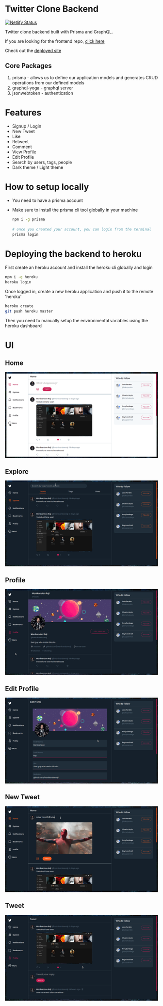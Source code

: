 # Twitter Clone Backend

[![Netlify Status](https://api.netlify.com/api/v1/badges/c9d04c4d-788b-45f1-9477-7cdc22982721/deploy-status)](https://app.netlify.com/sites/twitterclone22/deploys)

Twitter clone backend built with Prisma and GraphQL.

If you are looking for the frontend repo, [click here](https://github.com/manikandanraji/twitter-clone-frontend)

Check out the [deployed site](https://twitterclone22.netlify.app)

## Core Packages

1. prisma - allows us to define our application models and generates CRUD operations from our defined models
2. graphql-yoga - graphql server
3. jsonwebtoken - authentication

# Features

- Signup / Login
- New Tweet
- Like
- Retweet
- Comment
- View Profile
- Edit Profile
- Search by users, tags, people
- Dark theme / Light theme

# How to setup locally

- You need to have a prisma account
- Make sure to install the prisma cli tool globally in your machine

	```bash
	npm i -g prisma

	# once you created your account, you can login from the terminal
	prisma login
	```
# Deploying the backend to heroku

First create an heroku account and install the heroku cli globally and login

```bash
npm i -g heroku
heroku login
```

Once logged in, create a new heroku application and push it to the remote 'heroku'

```bash
heroku create
git push heroku master
```

Then you need to manually setup the environmental variables using the heroku dashboard

# UI

## Home
![Home](screenshots/home.png)

## Explore
![Explore](screenshots/explore.png)

## Profile
![Profile](screenshots/profile.png)

## Edit Profile
![Edit Profile](screenshots/edit_profile.png)

## New Tweet
![New Tweet](screenshots/new_tweet.png)

## Tweet
![Tweet](screenshots/tweet.png)
